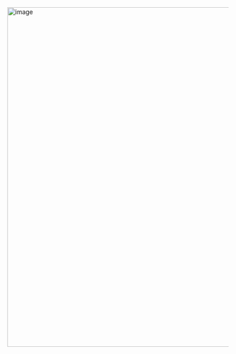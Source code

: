 <img width="1407" height="772" alt="image" src="https://github.com/user-attachments/assets/c701409f-d151-4814-b523-18094a43fe83" />
